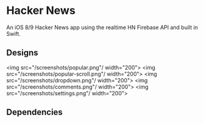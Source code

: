 # Hacker News
An iOS 8/9 Hacker News app using the realtime HN Firebase API and built in Swift.

## Designs
<img src="/screenshots/popular.png"/ width="200">
<img src="/screenshots/popular-scroll.png"/ width="200">
<img src="/screenshots/dropdown.png"/ width="200">
<img src="/screenshots/comments.png"/ width="200">
<img src="/screenshots/settings.png"/ width="200">

## Dependencies
